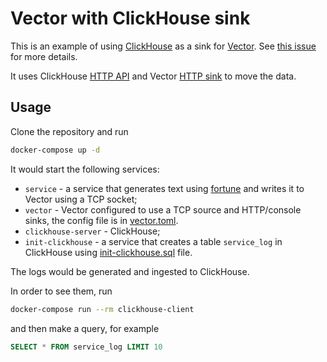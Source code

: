 # Vector with ClickHouse sink

This is an example of using [ClickHouse](https://clickhouse.yandex) as a sink for [Vector](https://vector.dev). See [this issue](https://github.com/timberio/vector/issues/556) for more details.

It uses ClickHouse [HTTP API](https://clickhouse.yandex/docs/en/interfaces/http/) and Vector [HTTP sink](https://docs.vector.dev/usage/configuration/sinks/http) to move the data.

## Usage

Clone the repository and run

```sh
docker-compose up -d
```

It would start the following services:

* `service` - a service that generates text using [fortune](https://wiki.debian.org/fortune) and writes it to Vector using a TCP socket;
* `vector` - Vector configured to use a TCP source and HTTP/console sinks, the config file is in [vector.toml](blob/master/vector.toml).
* `clickhouse-server` - ClickHouse;
* `init-clickhouse` - a service that creates a table `service_log` in ClickHouse using [init-clickhouse.sql](blob/master/init-clickhouse.sql) file.

The logs would be generated and ingested to ClickHouse.

In order to see them, run

```sh
docker-compose run --rm clickhouse-client
```

and then make a query, for example

```sql
SELECT * FROM service_log LIMIT 10
```
